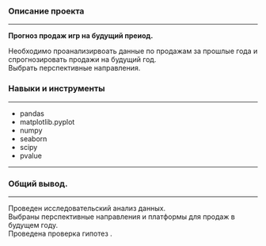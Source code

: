 ### Описание проекта
-------------------------
**Прогноз продаж игр на будущий преиод.**      
  
Необходимо проанализирвоать данные  по продажам за прошлые года и спрогнозировать продажи на будущий год.    
Выбрать перспективные направления.
### Навыки и инструменты
----------------------

- pandas 
- matplotlib.pyplot 
- numpy
- seaborn 
- scipy 
- pvalue
------------------------------
### Общий вывод.
-----------------------------
Проведен исследовательский анализ   данных.   
Выбраны перспективные направления и платформы для продаж в будущем году.    
Проведена проверка гипотез . 